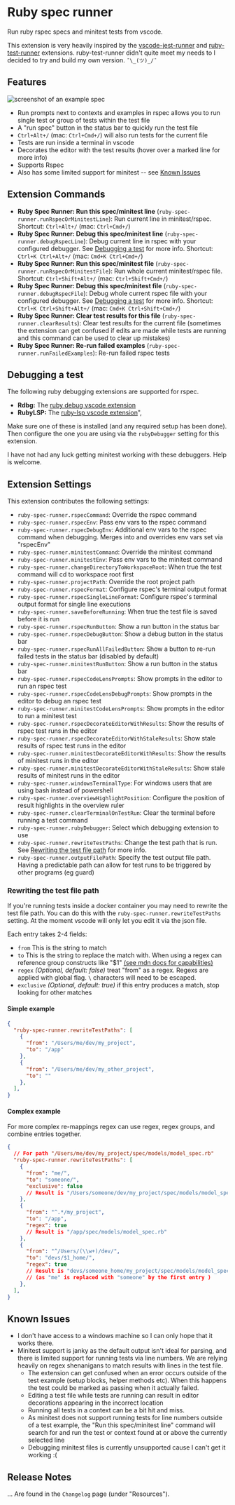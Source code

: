 # Ruby spec runner

Run ruby rspec specs and minitest tests from vscode.

This extension is very heavily inspired by the [vscode-jest-runner](https://marketplace.visualstudio.com/items?itemName=firsttris.vscode-jest-runner) and [ruby-test-runner](https://marketplace.visualstudio.com/items?itemName=MateuszDrewniak.ruby-test-runner) extensions. ruby-test-runner didn't quite meet my needs to I decided to try and build my own version. `¯\_(ツ)_/¯`

## Features

![screenshot of an example spec](images/screenshot.png)

- Run prompts next to contexts and examples in rspec allows you to run single test or group of tests within the test file
- A "run spec" button in the status bar to quickly run the test file
- `Ctrl+Alt+/` (mac: `Ctrl+Cmd+/`) will also run tests for the current file
- Tests are run inside a terminal in vscode
- Decorates the editor with the test results (hover over a marked line for more info)
- Supports Rspec
- Also has some limited support for minitest -- see [Known Issues](#known-issues)

## Extension Commands

- **Ruby Spec Runner: Run this spec/minitest line** (`ruby-spec-runner.runRspecOrMinitestLine`): Run current line in minitest/rspec. Shortcut: `Ctrl+Alt+/` (mac: `Ctrl+Cmd+/`)
- **Ruby Spec Runner: Debug this spec/minitest line** (`ruby-spec-runner.debugRspecLine`): Debug current line in rspec with your configured debugger. See [Debugging a test](#debugging-a-test) for more info. Shortcut: `Ctrl+K Ctrl+Alt+/` (mac: `Cmd+K Ctrl+Cmd+/`)
- **Ruby Spec Runner: Run this spec/minitest file** (`ruby-spec-runner.runRspecOrMinitestFile`): Run whole current minitest/rspec file. Shortcut: `Ctrl+Shift+Alt+/` (mac: `Ctrl+Shift+Cmd+/`)
- **Ruby Spec Runner: Debug this spec/minitest file** (`ruby-spec-runner.debugRspecFile`): Debug whole current rspec file with your configured debugger. See [Debugging a test](#debugging-a-test) for more info. Shortcut: `Ctrl+K Ctrl+Shift+Alt+/` (mac: `Cmd+K Ctrl+Shift+Cmd+/`)
- **Ruby Spec Runner: Clear test results for this file** (`ruby-spec-runner.clearResults`): Clear test results for the current file (sometimes the extension can get confused if edits are made while tests are running and this command can be used to clear up mistakes)
- **Ruby Spec Runner: Re-run failed examples** (`ruby-spec-runner.runFailedExamples`): Re-run failed rspec tests

## Debugging a test

The following ruby debugging extensions are supported for rspec.

- **Rdbg:** The [ruby debug vscode extension](https://marketplace.visualstudio.com/items?itemName=KoichiSasada.vscode-rdbg)
- **RubyLSP:** The [ruby-lsp vscode extension](https://marketplace.visualstudio.com/items?itemName=Shopify.ruby-lsp)",

Make sure one of these is installed (and any required setup has been done). Then configure the one you are using via the `rubyDebugger` setting for this extension.

I have not had any luck getting minitest working with these debuggers. Help is welcome.

## Extension Settings

This extension contributes the following settings:

- `ruby-spec-runner.rspecCommand`: Override the rspec command
- `ruby-spec-runner.rspecEnv`: Pass env vars to the rspec command
- `ruby-spec-runner.rspecDebugEnv`: Additional env vars to the rspec command when debugging. Merges into and overrides env vars set via "rspecEnv"
- `ruby-spec-runner.minitestCommand`: Override the minitest command
- `ruby-spec-runner.minitestEnv`: Pass env vars to the minitest command
- `ruby-spec-runner.changeDirectoryToWorkspaceRoot`: When true the test command will cd to workspace root first
- `ruby-spec-runner.projectPath`: Override the root project path
- `ruby-spec-runner.rspecFormat`: Configure rspec's terminal output format
- `ruby-spec-runner.rspecSingleLineFormat`: Configure rspec's terminal output format for single line executions
- `ruby-spec-runner.saveBeforeRunning`: When true the test file is saved before it is run
- `ruby-spec-runner.rspecRunButton`: Show a run button in the status bar
- `ruby-spec-runner.rspecDebugButton`: Show a debug button in the status bar
- `ruby-spec-runner.rspecRunAllFailedButton`: Show a button to re-run failed tests in the status bar (disabled by default)
- `ruby-spec-runner.minitestRunButton`: Show a run button in the status bar
- `ruby-spec-runner.rspecCodeLensPrompts`: Show prompts in the editor to run an rspec test
- `ruby-spec-runner.rspecCodeLensDebugPrompts`: Show prompts in the editor to debug an rspec test
- `ruby-spec-runner.minitestCodeLensPrompts`: Show prompts in the editor to run a minitest test
- `ruby-spec-runner.rspecDecorateEditorWithResults`: Show the results of rspec test runs in the editor
- `ruby-spec-runner.rspecDecorateEditorWithStaleResults`: Show stale results of rspec test runs in the editor
- `ruby-spec-runner.minitestDecorateEditorWithResults`: Show the results of minitest runs in the editor
- `ruby-spec-runner.minitestDecorateEditorWithStaleResults`: Show stale results of minitest runs in the editor
- `ruby-spec-runner.windowsTerminalType`: For windows users that are using bash instead of powershell
- `ruby-spec-runner.overviewHighlightPosition`: Configure the position of result highlights in the overview ruler
- `ruby-spec-runner.clearTerminalOnTestRun`: Clear the terminal before running a test command
- `ruby-spec-runner.rubyDebugger`: Select which debugging extension to use
- `ruby-spec-runner.rewriteTestPaths`: Change the test path that is run. See [Rewriting the test file path](#rewriting-the-test-file-path) for more info.
- `ruby-spec-runner.outputFilePath`: Specify the test output file path. Having a predictable path can allow for test runs to be triggered by other programs (eg guard)

### Rewriting the test file path

If you're running tests inside a docker container you may need to rewrite the test file path. You can do this with the `ruby-spec-runner.rewriteTestPaths` setting. At the moment vscode will only let you edit it via the json file.

Each entry takes 2-4 fields:

- `from` This is the string to match
- `to` This is the string to replace the match with. When using a regex can reference group constructs like "$1" [(see mdn docs for capabilities)](https://developer.mozilla.org/en-US/docs/Web/JavaScript/Reference/Global_Objects/String/replace#specifying_a_string_as_the_replacement)
- `regex` _(Optional, default: false)_ treat "from" as a regex. Regexs are applied with global flag. `\` characters will need to be escaped.
- `exclusive` _(Optional, default: true)_ if this entry produces a match, stop looking for other matches

#### Simple example

```json
{
  "ruby-spec-runner.rewriteTestPaths": [
    {
      "from": "/Users/me/dev/my_project",
      "to": "/app"
    },
    {
      "from": "/Users/me/dev/my_other_project",
      "to": ""
    },
  ],
}
```

#### Complex example

For more complex re-mappings regex can use regex, regex groups, and combine entries together.

```json
{
  // For path "/Users/me/dev/my_project/spec/models/model_spec.rb"
  "ruby-spec-runner.rewriteTestPaths": [
    {
      "from": "me/",
      "to": "someone/",
      "exclusive": false
      // Result is "/Users/someone/dev/my_project/spec/models/model_spec.rb"
    },
    {
      "from": "^.*/my_project",
      "to": "/app",
      "regex": true
      // Result is "/app/spec/models/model_spec.rb"
    },
    {
      "from": "^/Users/(\\w+)/dev/",
      "to": "devs/$1_home/",
      "regex": true
      // Result is "devs/someone_home/my_project/spec/models/model_spec.rb"
      // (as "me" is replaced with "someone" by the first entry )
    },
  ],
}
```

## Known Issues

- I don't have access to a windows machine so I can only hope that it works there.
- Minitest support is janky as the default output isn't ideal for parsing, and there is limited support for running tests via line numbers. We are relying heavily on regex shenanigans to match results with lines in the test file.
  - The extension can get confused when an error occurs outside of the test example (setup blocks, helper methods etc). When this happens the test could be marked as passing when it actually failed.
  - Editing a test file while tests are running can result in editor decorations appearing in the incorrect location
  - Running all tests in a context can be a bit hit and miss.
  - As minitest does not support running tests for line numbers outside of a test example, the "Run this spec/minitest line" command will search for and run the test or context found at or above the currently selected line
  - Debugging minitest files is currently unsupported cause I can't get it working :(

## Release Notes

... Are found in the `Changelog` page (under "Resources").
